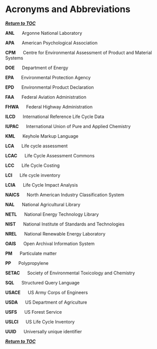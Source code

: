# Acronyms and Abbreviations

[**_Return to TOC_**](./00-sub-handbook-landing.md)

**ANL**		&nbsp;&nbsp;&nbsp;&nbsp;&nbsp;Argonne National Laboratory

**APA**		&nbsp;&nbsp;&nbsp;&nbsp;&nbsp;American Psychological Association

**CPM**		&nbsp;&nbsp;&nbsp;&nbsp;&nbsp;Centre for Environmental Assessment of Product and Material Systems

**DOE**		&nbsp;&nbsp;&nbsp;&nbsp;&nbsp;Department of Energy

**EPA**		&nbsp;&nbsp;&nbsp;&nbsp;&nbsp;Environmental Protection Agency

**EPD**		&nbsp;&nbsp;&nbsp;&nbsp;&nbsp;Environmental Product Declaration

**FAA**		&nbsp;&nbsp;&nbsp;&nbsp;&nbsp;Federal Aviation Administration

**FHWA**	&nbsp;&nbsp;&nbsp;&nbsp;&nbsp;Federal Highway Administration

**ILCD**	&nbsp;&nbsp;&nbsp;&nbsp;&nbsp;International Reference Life Cycle Data

**IUPAC**	&nbsp;&nbsp;&nbsp;&nbsp;&nbsp;International Union of Pure and Applied Chemistry

**KML**		&nbsp;&nbsp;&nbsp;&nbsp;&nbsp;Keyhole Markup Language

**LCA**		&nbsp;&nbsp;&nbsp;&nbsp;&nbsp;Life cycle assessment

**LCAC**	&nbsp;&nbsp;&nbsp;&nbsp;&nbsp;Life Cycle Assessment Commons

**LCC**		&nbsp;&nbsp;&nbsp;&nbsp;&nbsp;Life Cycle Costing

**LCI**		&nbsp;&nbsp;&nbsp;&nbsp;&nbsp;Life cycle inventory

**LCIA**	&nbsp;&nbsp;&nbsp;&nbsp;&nbsp;Life Cycle Impact Analysis

**NAICS** &nbsp;&nbsp;&nbsp;&nbsp;&nbsp;North American Industry Classification System

**NAL**		&nbsp;&nbsp;&nbsp;&nbsp;&nbsp;National Agricultural Library

**NETL**	&nbsp;&nbsp;&nbsp;&nbsp;&nbsp;National Energy Technology Library

**NIST**	&nbsp;&nbsp;&nbsp;&nbsp;&nbsp;National Institute of Standards and Technologies

**NREL**	&nbsp;&nbsp;&nbsp;&nbsp;&nbsp;National Renewable Energy Laboratory

**OAIS**	&nbsp;&nbsp;&nbsp;&nbsp;&nbsp;Open Archival Information System

**PM**		&nbsp;&nbsp;&nbsp;&nbsp;&nbsp;Particulate matter

**PP**		&nbsp;&nbsp;&nbsp;&nbsp;&nbsp;Polypropylene

**SETAC**	&nbsp;&nbsp;&nbsp;&nbsp;&nbsp;Society of Environmental Toxicology and Chemistry

**SQL**		&nbsp;&nbsp;&nbsp;&nbsp;&nbsp;Structured Query Language

**USACE**	&nbsp;&nbsp;&nbsp;&nbsp;&nbsp;US Army Corps of Engineers

**USDA**	&nbsp;&nbsp;&nbsp;&nbsp;&nbsp;US Department of Agriculture

**USFS**	&nbsp;&nbsp;&nbsp;&nbsp;&nbsp;US Forest Service

**USLCI**	&nbsp;&nbsp;&nbsp;&nbsp;&nbsp;US Life Cycle Inventory

**UUID**	&nbsp;&nbsp;&nbsp;&nbsp;&nbsp;Universally unique identifier


[**_Return to TOC_**](./00-sub-handbook-landing.md)
